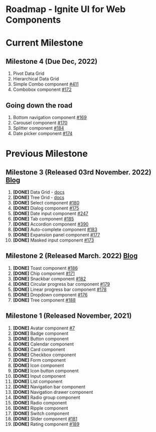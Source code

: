 # Roadmap - Ignite UI for Web Components

# Current Milestone

## Milestone 4 (Due Dec, 2022)

1. Pivot Data Grid
2. Hierarchical Data Grid
3. Simple Combo component [#411](https://github.com/IgniteUI/igniteui-webcomponents/issues/411)
4. Combobox component [#172](https://github.com/IgniteUI/igniteui-webcomponents/issues/172)

## Going down the road

1. Bottom navigation component [#169](https://github.com/IgniteUI/igniteui-webcomponents/issues/169)
2. Carousel component [#170](https://github.com/IgniteUI/igniteui-webcomponents/issues/170)
3. Splitter component [#184](https://github.com/IgniteUI/igniteui-webcomponents/issues/184)
4. Date picker component [#174](https://github.com/IgniteUI/igniteui-webcomponents/issues/174)

# Previous Milestone

## Milestone 3 (Released 03rd November. 2022) [Blog](https://www.infragistics.com/community/blogs/b/blagunas/posts/ignite-ui-for-web-components-what-s-new-in-22-2)

1. **[DONE]** Data Grid - [docs](https://www.infragistics.com/products/ignite-ui-web-components/web-components/components/grids/grid/overview)
2. **[DONE]** Tree Grid - [docs](https://www.infragistics.com/products/ignite-ui-web-components/web-components/components/grids/tree-grid/overview)
3. **[DONE]** Select component [#180](https://github.com/IgniteUI/igniteui-webcomponents/issues/180) 
4. **[DONE]** Dialog component [#175](https://github.com/IgniteUI/igniteui-webcomponents/issues/175)
5. **[DONE]** Date input component [#247](https://github.com/IgniteUI/igniteui-webcomponents/issues/247)
6. **[DONE]** Tab component [#185](https://github.com/IgniteUI/igniteui-webcomponents/issues/185)
7. **[DONE]** Accordion component [#390](https://github.com/IgniteUI/igniteui-webcomponents/issues/390)
8. **[DONE]** Auto-complete component [#183](https://github.com/IgniteUI/igniteui-webcomponents/issues/183)
9. **[DONE]** Expansion panel component [#177](https://github.com/IgniteUI/igniteui-webcomponents/issues/177)
10. **[DONE]** Masked input component [#173](https://github.com/IgniteUI/igniteui-webcomponents/issues/173)

## Milestone 2 (Released March. 2022) [Blog](https://www.infragistics.com/community/blogs/b/infragistics/posts/ignite-ui-for-web-components---what-s-new-in-22-1)

1. **[DONE]** Toast component [#186](https://github.com/IgniteUI/igniteui-webcomponents/issues/186)
2. **[DONE]** Chip component [#171](https://github.com/IgniteUI/igniteui-webcomponents/issues/171) 
3. **[DONE]** Snackbar component [#182](https://github.com/IgniteUI/igniteui-webcomponents/issues/182)
4. **[DONE]** Circular progress bar component [#179](https://github.com/IgniteUI/igniteui-webcomponents/issues/179)
5. **[DONE]** Linear progress bar component [#178](https://github.com/IgniteUI/igniteui-webcomponents/issues/178)
6. **[DONE]** Dropdown component [#176](https://github.com/IgniteUI/igniteui-webcomponents/issues/176)
7. **[DONE]** Tree component [#188](https://github.com/IgniteUI/igniteui-webcomponents/issues/188)


## Milestone 1 (Released November, 2021)

1. **[DONE]** Avatar component [#7](https://github.com/IgniteUI/igniteui-webcomponents/issues/7)
2. **[DONE]** Badge component
3. **[DONE]** Button component
4. **[DONE]** Calendar component
5. **[DONE]** Card component
6. **[DONE]** Checkbox component
7. **[DONE]** Form component
8. **[DONE]** Icon component
9. **[DONE]** Icon button component
10. **[DONE]** Input component
11. **[DONE]** List component
12. **[DONE]** Navigation bar component
13. **[DONE]** Navigation drawer component
14. **[DONE]** Radio group component
15. **[DONE]** Radio component
16. **[DONE]** Ripple component
17. **[DONE]** Switch component
18. **[DONE]** Slider component [#181](https://github.com/IgniteUI/igniteui-webcomponents/issues/181)
19. **[DONE]** Rating component [#189](https://github.com/IgniteUI/igniteui-webcomponents/issues/189)
